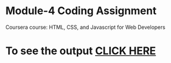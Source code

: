 # Module-4 Coding Assignment

Coursera course: HTML, CSS, and Javascript for Web Developers

# To see the output [CLICK HERE](https://dipsaili2001.github.io/Coursera-HTML-CSS-and-JavaScript-for-Web-Developers/Assignments/module4-solution/index.html)

